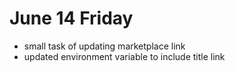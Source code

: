 # June 14 Friday
- small task of updating marketplace link
- updated environment variable to include title link
